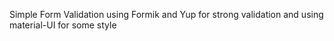 Simple Form Validation
using Formik and Yup for strong validation 
and using material-UI for some style
